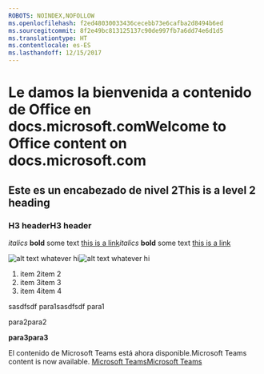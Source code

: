 ```yaml
---
ROBOTS: NOINDEX,NOFOLLOW
ms.openlocfilehash: f2ed48030033436cecebb73e6cafba2d8494b6ed
ms.sourcegitcommit: 8f2e49bc813125137c90de997fb7a6dd74e6d1d5
ms.translationtype: HT
ms.contentlocale: es-ES
ms.lasthandoff: 12/15/2017
---
```

# <a name="welcome-to-office-content-on-docsmicrosoftcom"></a><span data-ttu-id="1f957-101">Le damos la bienvenida a contenido de Office en docs.microsoft.com</span><span class="sxs-lookup"><span data-stu-id="1f957-101">Welcome to Office content on docs.microsoft.com</span></span>
## <a name="this-is-a-level-2-heading"></a><span data-ttu-id="1f957-102">Este es un encabezado de nivel 2</span><span class="sxs-lookup"><span data-stu-id="1f957-102">This is a level 2 heading</span></span>
### <a name="h3-header"></a><span data-ttu-id="1f957-103">H3 header</span><span class="sxs-lookup"><span data-stu-id="1f957-103">H3 header</span></span>

<span data-ttu-id="1f957-104">*italics*
**bold** some text [this is a link](Office-365-groups.md)</span><span class="sxs-lookup"><span data-stu-id="1f957-104">*italics*
**bold** some text [this is a link](Office-365-groups.md)</span></span>

<span data-ttu-id="1f957-105">![alt text whatever](media/Overview-Microsoft-Teams-image1.png) hi</span><span class="sxs-lookup"><span data-stu-id="1f957-105">![alt text whatever](media/Overview-Microsoft-Teams-image1.png) hi</span></span>
1. <span data-ttu-id="1f957-106">item 2</span><span class="sxs-lookup"><span data-stu-id="1f957-106">item 2</span></span>
2. <span data-ttu-id="1f957-107">item 3</span><span class="sxs-lookup"><span data-stu-id="1f957-107">item 3</span></span>
3. <span data-ttu-id="1f957-108">item 4</span><span class="sxs-lookup"><span data-stu-id="1f957-108">item 4</span></span>





<span data-ttu-id="1f957-109">sasdfsdf para1</span><span class="sxs-lookup"><span data-stu-id="1f957-109">sasdfsdf para1</span></span>

<span data-ttu-id="1f957-110">para2</span><span class="sxs-lookup"><span data-stu-id="1f957-110">para2</span></span>

<span data-ttu-id="1f957-111">**para3**</span><span class="sxs-lookup"><span data-stu-id="1f957-111">**para3**</span></span>




<span data-ttu-id="1f957-112">El contenido de Microsoft Teams está ahora disponible.</span><span class="sxs-lookup"><span data-stu-id="1f957-112">Microsoft Teams content is now available.</span></span>
[<span data-ttu-id="1f957-113">Microsoft Teams</span><span class="sxs-lookup"><span data-stu-id="1f957-113">Microsoft Teams</span></span>](https://docs.microsoft.com/MicrosoftTeams)

